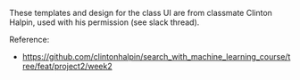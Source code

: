 

These templates and design for the class UI are from classmate Clinton Halpin,
used with his permission (see slack thread).

Reference:
* https://github.com/clintonhalpin/search_with_machine_learning_course/tree/feat/project2/week2



